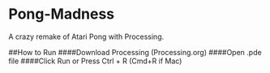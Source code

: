 Pong-Madness
============

A crazy remake of Atari Pong with Processing.

##How to Run
####Download Processing (Processing.org)
####Open .pde file
####Click Run or Press Ctrl + R (Cmd+R if Mac)
